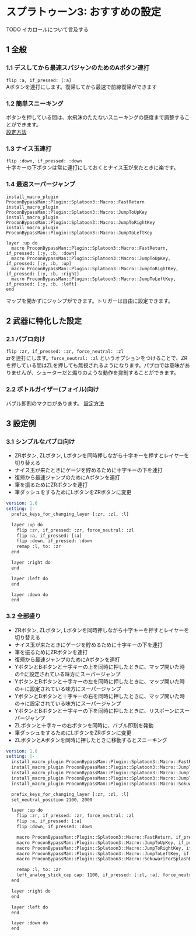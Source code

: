 # スプラトゥーン3: おすすめの設定
TODO イカロールについて言及する

## 1 全般
### 1.1 デスしてから最速スパジャンのためのAボタン連打

`flip :a, if_pressed: [:a]`  
Aボタンを連打にします。復帰してから最速で前線復帰ができます

### 1.2 簡単スニーキング

ボタンを押している間は、水飛沫のたたないスニーキングの感度まで調整することができます。  
[設定方法](/docs/setting/left-analogstick-cap.md)

### 1.3 ナイス玉連打

`flip :down, if_pressed: :down`  
十字キーの下ボタンは常に連打にしておくとナイス玉が来たときに楽です。

### 1.4 最速スーパージャンプ

```
install_macro_plugin ProconBypassMan::Plugin::Splatoon3::Macro::FastReturn
install_macro_plugin ProconBypassMan::Plugin::Splatoon3::Macro::JumpToUpKey
install_macro_plugin ProconBypassMan::Plugin::Splatoon3::Macro::JumpToRightKey
install_macro_plugin ProconBypassMan::Plugin::Splatoon3::Macro::JumpToLeftKey

layer :up do
  macro ProconBypassMan::Plugin::Splatoon3::Macro::FastReturn, if_pressed: [:y, :b, :down]
  macro ProconBypassMan::Plugin::Splatoon3::Macro::JumpToUpKey, if_pressed: [:y, :b, :up]
  macro ProconBypassMan::Plugin::Splatoon3::Macro::JumpToRightKey, if_pressed: [:y, :b, :right]
  macro ProconBypassMan::Plugin::Splatoon3::Macro::JumpToLeftKey, if_pressed: [:y, :b, :left]
end
```

マップを開かずにジャンプができます。トリガーは自由に設定できます。

## 2 武器に特化した設定
### 2.1 パブロ向け

`flip :zr, if_pressed: :zr, force_neutral: :zl`  
zrを連打にします。`force_neutral: :zl` というオプションをつけることで、ZRを押している間はZLを押しても無視されるようになります。パブロでは意味がありませんが、シューターだと煽りのような動作を抑制することができます。

### 2.2 ボトルガイザー(フォイル)向け

バブル即割のマクロがあります。
[設定方法](/docs/setting/splatoon2_macro_sokuwari_bubble.md)

## 3 設定例
### 3.1 シンプルなパブロ向け

* ZRボタン, ZLボタン, Lボタンを同時押しながら十字キーを押すとレイヤーを切り替える
* ナイス玉が来たときにゲージを貯めるために十字キーの下を連打
* 復帰から最速ジャンプのためにAボタンを連打
* 筆を振るためにZRボタンを連打
* 筆ダッシュをするためにLボタンをZRボタンに変更

```yaml
version: 1.0
setting: |-
  prefix_keys_for_changing_layer [:zr, :zl, :l]

  layer :up do
    flip :zr, if_pressed: :zr, force_neutral: :zl
    flip :a, if_pressed: [:a]
    flip :down, if_pressed: :down
    remap :l, to: :zr
  end

  layer :right do
  end

  layer :left do
  end

  layer :down do
  end
```

### 3.2 全部盛り

* ZRボタン, ZLボタン, Lボタンを同時押しながら十字キーを押すとレイヤーを切り替える
* ナイス玉が来たときにゲージを貯めるために十字キーの下を連打
* 筆を振るためにZRボタンを連打
* 復帰から最速ジャンプのためにAボタンを連打
* YボタンとBボタンと十字キーの上を同時に押したときに、マップ開いた時の↑に設定されている味方にスーパージャンプ
* YボタンとBボタンと十字キーの左を同時に押したときに、マップ開いた時の←に設定されている味方にスーパージャンプ
* YボタンとBボタンと十字キーの右を同時に押したときに、マップ開いた時の→に設定されている味方にスーパージャンプ
* YボタンとBボタンと十字キーの下を同時に押したときに、リスポーンにスーパージャンプ
* ZLボタンと十字キーの右ボタンを同時に、バブル即割を発動
* 筆ダッシュをするためにLボタンをZRボタンに変更
* ZLボタンとAボタンを同時に押したときに移動するとスニーキング

```yaml
version: 1.0
setting: |-
  install_macro_plugin ProconBypassMan::Plugin::Splatoon3::Macro::FastReturn
  install_macro_plugin ProconBypassMan::Plugin::Splatoon3::Macro::JumpToUpKey
  install_macro_plugin ProconBypassMan::Plugin::Splatoon3::Macro::JumpToRightKey
  install_macro_plugin ProconBypassMan::Plugin::Splatoon3::Macro::JumpToLeftKey
  install_macro_plugin ProconBypassMan::Plugin::Splatoon3::Macro::SokuwariForSplashBomb

  prefix_keys_for_changing_layer [:zr, :zl, :l]
  set_neutral_position 2100, 2000

  layer :up do
    flip :zr, if_pressed: :zr, force_neutral: :zl
    flip :a, if_pressed: [:a]
    flip :down, if_pressed: :down

    macro ProconBypassMan::Plugin::Splatoon3::Macro::FastReturn, if_pressed: [:y, :b, :down]
    macro ProconBypassMan::Plugin::Splatoon3::Macro::JumpToUpKey, if_pressed: [:y, :b, :up]
    macro ProconBypassMan::Plugin::Splatoon3::Macro::JumpToRightKey, if_pressed: [:y, :b, :right]
    macro ProconBypassMan::Plugin::Splatoon3::Macro::JumpToLeftKey, if_pressed: [:y, :b, :left]
    macro ProconBypassMan::Plugin::Splatoon3::Macro::SokuwariForSplashBomb, if_pressed: [:zl, :right]

    remap :l, to: :zr
    left_analog_stick_cap cap: 1100, if_pressed: [:zl, :a], force_neutral: :a
  end

  layer :right do
  end

  layer :left do
  end

  layer :down do
  end
```
